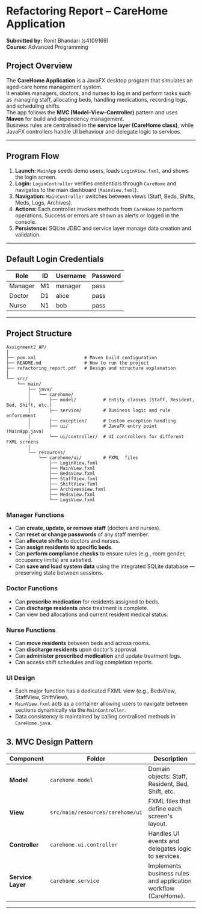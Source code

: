 # Refactoring Report – CareHome Application

**Submitted by:** Ronit Bhandari (s4109169)  
**Course:**  Advanced Programming

## Project Overview

The **CareHome Application** is a JavaFX desktop program that simulates an aged-care home management system.  
It enables managers, doctors, and nurses to log in and perform tasks such as managing staff, allocating beds, handling medications, recording logs, and scheduling shifts.  
The app follows the **MVC (Model–View–Controller)** pattern and uses **Maven** for build and dependency management.  
Business rules are centralised in the **service layer (CareHome class)**, while JavaFX controllers handle UI behaviour and delegate logic to services.

---

##  Program Flow

1. **Launch:** `MainApp` seeds demo users, loads `LoginView.fxml`, and shows the login screen.
2. **Login:** `LoginController` verifies credentials through `CareHome` and navigates to the main dashboard (`MainView.fxml`).
3. **Navigation:** `MainController` switches between views (Staff, Beds, Shifts, Meds, Logs, Archives).
4. **Actions:** Each controller invokes methods from `CareHome` to perform operations. Success or errors are shown as alerts or logged in the console.
5. **Persistence:** SQLite JDBC and service layer manage data creation and validation.


---

## Default Login Credentials

| Role | ID | Username | Password |
|------|----|-----------|-----------|
| Manager | M1 | manager | pass |
| Doctor  | D1 | alice   | pass |
| Nurse   | N1 | bob     | pass |

---

##  Project Structure

```
Assignment2_AP/
│
├── pom.xml                  # Maven build configuration
├── README.md                # How to run the project
├── refactoring_report.pdf   # Design and structure explanation
│
└── src/
    └── main/
        ├── java/
        │   └── carehome/
        │       ├── model/          # Entity classes (Staff, Resident, Bed, Shift, etc.)
        │       ├── service/        # Business logic and rule enforcement
        │       ├── exception/      # Custom exception handling
        │       ├── ui/             # JavaFX entry point (MainApp.java)
        │       └── ui/controller/  # UI controllers for different FXML screens
        │
        └── resources/
            └── carehome/ui/        # FXML  files
                ├── LoginView.fxml
                ├── MainView.fxml
                ├── BedsView.fxml
                ├── StaffView.fxml
                ├── ShiftView.fxml
                ├── ArchivesView.fxml
                ├── MedsView.fxml
                └── LogsView.fxml
```

### **Manager Functions**
- Can **create, update, or remove staff** (doctors and nurses).
- Can **reset or change passwords** of any staff member.
- Can **allocate shifts** to doctors and nurses.
- Can **assign residents to specific beds**.
- Can **perform compliance checks** to ensure rules (e.g., room gender, occupancy limits) are satisfied.
- Can **save and load system data** using the integrated SQLite database — preserving state between sessions.

### **Doctor Functions**
- Can **prescribe medication** for residents assigned to beds.
- Can **discharge residents** once treatment is complete.
- Can view bed allocations and current resident medical status.

### **Nurse Functions**
- Can **move residents** between beds and across rooms.
- Can **discharge residents** upon doctor’s approval.
- Can **administer prescribed medication** and update treatment logs.
- Can access shift schedules and log completion reports.

### **UI Design**
- Each major function has a dedicated FXML view (e.g., BedsView, StaffView, ShiftView).
- `MainView.fxml` acts as a container allowing users to navigate between sections dynamically via the `MainController`.
- Data consistency is maintained by calling centralised methods in `CareHome.java`.


## 3. MVC Design Pattern

| Component | Folder | Description |
|------------|---------|-------------|
| **Model** | `carehome.model` | Domain objects: Staff, Resident, Bed, Shift, etc. |
| **View** | `src/main/resources/carehome/ui` | FXML files that define each screen's layout. |
| **Controller** | `carehome.ui.controller` | Handles UI events and delegates logic to services. |
| **Service Layer** | `carehome.service` | Implements business rules and application workflow (CareHome). |

---




